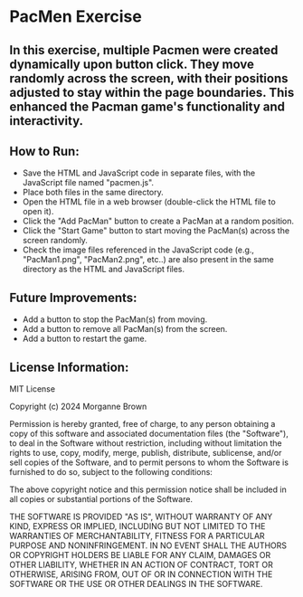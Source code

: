 # PacMen Exercise

## In this exercise, multiple Pacmen were created dynamically upon button click. They move randomly across the screen, with their positions adjusted to stay within the page boundaries. This enhanced the Pacman game's functionality and interactivity.

## How to Run:
- Save the HTML and JavaScript code in separate files, with the JavaScript file named "pacmen.js".
- Place both files in the same directory.
- Open the HTML file in a web browser (double-click the HTML file to open it).
- Click the "Add PacMan" button to create a PacMan at a random position.
- Click the "Start Game" button to start moving the PacMan(s) across the screen randomly.
- Check the image files referenced in the JavaScript code (e.g., "PacMan1.png", "PacMan2.png", etc..) are also present in the same directory as the HTML and JavaScript files.

## Future Improvements:
- Add a button to stop the PacMan(s) from moving.
- Add a button to remove all PacMan(s) from the screen.
- Add a button to restart the game.

## License Information:

MIT License

Copyright (c) 2024 Morganne Brown

Permission is hereby granted, free of charge, to any person obtaining a copy
of this software and associated documentation files (the "Software"), to deal
in the Software without restriction, including without limitation the rights
to use, copy, modify, merge, publish, distribute, sublicense, and/or sell
copies of the Software, and to permit persons to whom the Software is
furnished to do so, subject to the following conditions:

The above copyright notice and this permission notice shall be included in all
copies or substantial portions of the Software.

THE SOFTWARE IS PROVIDED "AS IS", WITHOUT WARRANTY OF ANY KIND, EXPRESS OR
IMPLIED, INCLUDING BUT NOT LIMITED TO THE WARRANTIES OF MERCHANTABILITY,
FITNESS FOR A PARTICULAR PURPOSE AND NONINFRINGEMENT. IN NO EVENT SHALL THE
AUTHORS OR COPYRIGHT HOLDERS BE LIABLE FOR ANY CLAIM, DAMAGES OR OTHER
LIABILITY, WHETHER IN AN ACTION OF CONTRACT, TORT OR OTHERWISE, ARISING FROM,
OUT OF OR IN CONNECTION WITH THE SOFTWARE OR THE USE OR OTHER DEALINGS IN THE
SOFTWARE.
